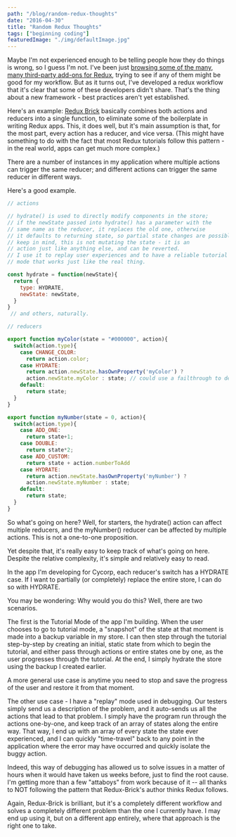 ```yaml
---
path: "/blog/random-redux-thoughts"
date: "2016-04-30"
title: "Random Redux Thoughts"
tags: ["beginning coding"]
featuredImage: "./img/defaultImage.jpg"
---
```


Maybe I'm not experienced enough to be telling people how they do things is wrong, so I guess I'm not.  I've been just [browsing some of the many, many third-party add-ons for Redux](https://github.com/markerikson/redux-ecosystem-links/blob/master/component-state.md), trying to see if any of them might be good for my workflow.  But as it turns out, I've developed a redux workflow that it's clear that some of these developers didn't share. That's the thing about a new framework - best practices aren't yet established.  

Here's an example: [Redux Brick](https://github.com/leeching/redux-brick) basically combines both actions and reducers into a single function, to eliminate some of the boilerplate in writing Redux apps.  This, it does well, but it's main assumption is that, for the most part, every action has a reducer, and vice versa.  (This might have something to do with the fact that most Redux tutorials follow this pattern - in the real world, apps can get much more complex.)

There are a number of instances in my application where multiple actions can trigger the same reducer; and different actions can trigger the same reducer in different ways.  

Here's a good example.
```jsx
// actions

// hydrate() is used to directly modify components in the store;
// if the newState passed into hydrate() has a parameter with the
// same name as the reducer, it replaces the old one, otherwise
// it defaults to returning state, so partial state changes are possible.
// keep in mind, this is not mutating the state - it is an
// action just like anything else, and can be reverted.  
// I use it to replay user experiences and to have a reliable tutorial
// mode that works just like the real thing.

const hydrate = function(newState){
  return {
    type: HYDRATE,
    newState: newState,
  }
}
 // and others, naturally.

// reducers

export function myColor(state = "#000000", action){
  switch(action.type){
    case CHANGE_COLOR:
      return action.color;
    case HYDRATE:
      return action.newState.hasOwnProperty('myColor') ?
      action.newState.myColor : state; // could use a failthrough to default, but nah.
    default:
      return state;
  }
}

export function myNumber(state = 0, action){
  switch(action.type){
    case ADD_ONE:
      return state+1;
    case DOUBLE:
      return state*2;
    case ADD_CUSTOM:
      return state + action.numberToAdd
    case HYDRATE:
      return action.newState.hasOwnProperty('myNumber') ?
      action.newState.myNumber : state;
    default:
      return state;
  }
}
```

So what's going on here?  Well, for starters, the hydrate() action can affect multiple reducers, and the myNumber() reducer can be affected by multiple actions.  This is not a one-to-one proposition.

Yet despite that, it's really easy to keep track of what's going on here.  Despite the relative complexity, it's simple and relatively easy to read.  

In the app I'm developing for Cycorp, each reducer's switch has a HYDRATE case.  If I want to partially (or completely) replace the entire store, I can do so with HYDRATE.

You may be wondering: Why would you do this?  Well, there are two scenarios.  

The first is the Tutorial Mode of the app I'm building. When the user chooses to go to tutorial mode, a "snapshot" of the state at that moment is made into a backup variable in my store.  I can then step through the tutorial step-by-step by creating an initial, static state from which to begin the tutorial, and either pass through actions or entire states one by one, as the user progresses through the tutorial. At the end, I simply hydrate the store using the backup I created earlier.

A more general use case is anytime you need to stop and save the progress of the user and restore it from that moment.  

The other use case - I have a "replay" mode used in debugging. Our testers simply send us a description of the problem, and it auto-sends us all the actions that lead to that problem.  I simply have the program run through the actions one-by-one, and keep track of an array of states along the entire way.  That way, I end up with an array of every state the state ever experienced, and I can quickly "time-travel" back to any point in the application where the error may have occurred and quickly isolate the buggy action.

Indeed, this way of debugging has allowed us to solve issues in a matter of hours when it would have taken us weeks before, just to find the root cause. I'm getting more than a few "attaboys" from work because of it -- all thanks to NOT following the pattern that Redux-Brick's author thinks Redux follows.

Again, Redux-Brick is brilliant, but it's a completely different workflow and solves a completely different problem than the one I currently have.  I may end up using it, but on a different app entirely, where that approach is the right one to take.
